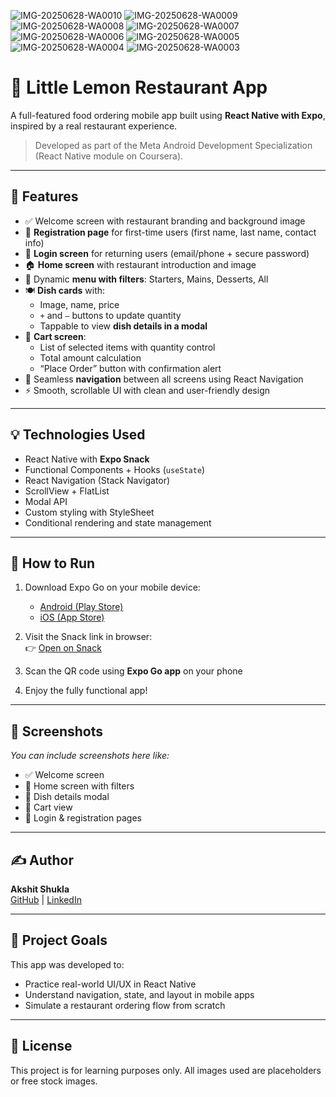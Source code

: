![IMG-20250628-WA0010](https://github.com/user-attachments/assets/a763102e-aed1-496a-9b66-d007e5544617)
![IMG-20250628-WA0009](https://github.com/user-attachments/assets/158c093c-d83a-40e1-85bf-719419a20e69)
![IMG-20250628-WA0008](https://github.com/user-attachments/assets/9dd557fe-7e41-4e29-af41-afe32db372aa)
![IMG-20250628-WA0007](https://github.com/user-attachments/assets/51f16cbd-464d-4c45-b933-bdfbddcd50f4)
![IMG-20250628-WA0006](https://github.com/user-attachments/assets/19e7347d-d5b6-4c6d-92da-a8728504dca3)
![IMG-20250628-WA0005](https://github.com/user-attachments/assets/64de00f7-b694-403b-bd79-6ca2165de0ee)
![IMG-20250628-WA0004](https://github.com/user-attachments/assets/658703f4-b9a2-416a-9bbe-9c82bf49b928)
![IMG-20250628-WA0003](https://github.com/user-attachments/assets/d742485b-56f3-4ff1-9c66-dbccf89ef581)
# 🍋 Little Lemon Restaurant App

A full-featured food ordering mobile app built using **React Native with Expo**, inspired by a real restaurant experience.

> Developed as part of the Meta Android Development Specialization (React Native module on Coursera).

---

## 📱 Features

- ✅ Welcome screen with restaurant branding and background image  
- 📝 **Registration page** for first-time users (first name, last name, contact info)  
- 🔐 **Login screen** for returning users (email/phone + secure password)  
- 🏠 **Home screen** with restaurant introduction and image  
- 🧾 Dynamic **menu with filters**: Starters, Mains, Desserts, All  
- 🍽️ **Dish cards** with:
  - Image, name, price
  - `+` and `–` buttons to update quantity  
  - Tappable to view **dish details in a modal**  
- 🛒 **Cart screen**:
  - List of selected items with quantity control
  - Total amount calculation
  - “Place Order” button with confirmation alert  
- 🔁 Seamless **navigation** between all screens using React Navigation  
- ⚡ Smooth, scrollable UI with clean and user-friendly design

---

## 💡 Technologies Used

- React Native with **Expo Snack**
- Functional Components + Hooks (`useState`)
- React Navigation (Stack Navigator)
- ScrollView + FlatList
- Modal API
- Custom styling with StyleSheet
- Conditional rendering and state management

---

## 🚀 How to Run

1. Download Expo Go on your mobile device:
   - [Android (Play Store)](https://play.google.com/store/apps/details?id=host.exp.exponent)
   - [iOS (App Store)](https://apps.apple.com/app/expo-go/id982107779)

2. Visit the Snack link in browser:  
   👉 [Open on Snack](https://snack.expo.dev/@akshit_1shukla/little-lemon-project)

3. Scan the QR code using **Expo Go app** on your phone  
4. Enjoy the fully functional app!

---

## 📸 Screenshots

_You can include screenshots here like:_  
- ✅ Welcome screen  
- 🍲 Home screen with filters  
- 📖 Dish details modal  
- 🛒 Cart view  
- 🔐 Login & registration pages

---

## ✍️ Author

**Akshit Shukla**  
[GitHub](https://github.com/akshitshukla032) | [LinkedIn](https://www.linkedin.com/in/your-profile-link)

---

## 🌟 Project Goals

This app was developed to:
- Practice real-world UI/UX in React Native
- Understand navigation, state, and layout in mobile apps
- Simulate a restaurant ordering flow from scratch

---

## 📂 License

This project is for learning purposes only. All images used are placeholders or free stock images.
